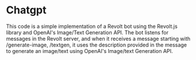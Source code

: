 # Chatgpt

This code is a simple implementation of a Revolt bot using the Revolt.js library and OpenAI's Image/Text Generation API. The bot listens for messages in the Revolt server, and when it receives a message starting with /generate-image, /textgen, it uses the description provided in the message to generate an image/text using OpenAI's Image/text Generation API.
